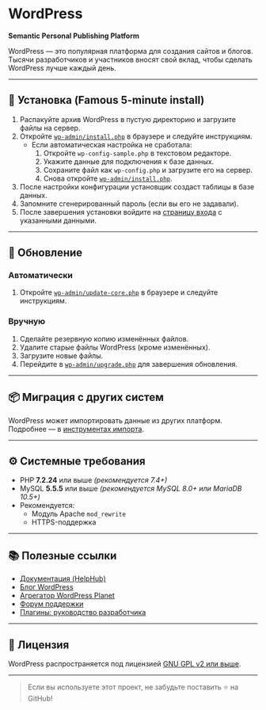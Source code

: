# WordPress

**Semantic Personal Publishing Platform**

WordPress — это популярная платформа для создания сайтов и блогов. Тысячи разработчиков и участников вносят свой вклад, чтобы сделать WordPress лучше каждый день.

---

## 🚀 Установка (Famous 5-minute install)

1. Распакуйте архив WordPress в пустую директорию и загрузите файлы на сервер.
2. Откройте [`wp-admin/install.php`](wp-admin/install.php) в браузере и следуйте инструкциям.
   - Если автоматическая настройка не сработала:
     1. Откройте `wp-config-sample.php` в текстовом редакторе.
     2. Укажите данные для подключения к базе данных.
     3. Сохраните файл как `wp-config.php` и загрузите его на сервер.
     4. Снова откройте [`wp-admin/install.php`](wp-admin/install.php).
3. После настройки конфигурации установщик создаст таблицы в базе данных.
4. Запомните сгенерированный пароль (если вы его не задавали).
5. После завершения установки войдите на [страницу входа](wp-login.php) с указанными данными.

---

## 🔄 Обновление

### Автоматически
1. Откройте [`wp-admin/update-core.php`](wp-admin/update-core.php) в браузере и следуйте инструкциям.

### Вручную
1. Сделайте резервную копию изменённых файлов.
2. Удалите старые файлы WordPress (кроме изменённых).
3. Загрузите новые файлы.
4. Перейдите в [`wp-admin/upgrade.php`](wp-admin/upgrade.php) для завершения обновления.

---

## 📦 Миграция с других систем

WordPress может импортировать данные из других платформ. Подробнее — в [инструментах импорта](wp-admin/import.php).

---

## ⚙️ Системные требования

- PHP **7.2.24** или выше *(рекомендуется 7.4+)*
- MySQL **5.5.5** или выше *(рекомендуется MySQL 8.0+ или MariaDB 10.5+)*
- Рекомендуется:
  - Модуль Apache `mod_rewrite`
  - HTTPS-поддержка

---

## 📚 Полезные ссылки

- [Документация (HelpHub)](https://wordpress.org/documentation/)
- [Блог WordPress](https://wordpress.org/news/)
- [Агрегатор WordPress Planet](https://planet.wordpress.org/)
- [Форум поддержки](https://wordpress.org/support/forums/)
- [Плагины: руководство разработчика](https://developer.wordpress.org/plugins/)

---

## 📜 Лицензия

WordPress распространяется под лицензией [GNU GPL v2 или выше](license.txt).

---

> Если вы используете этот проект, не забудьте поставить ⭐ на GitHub!

